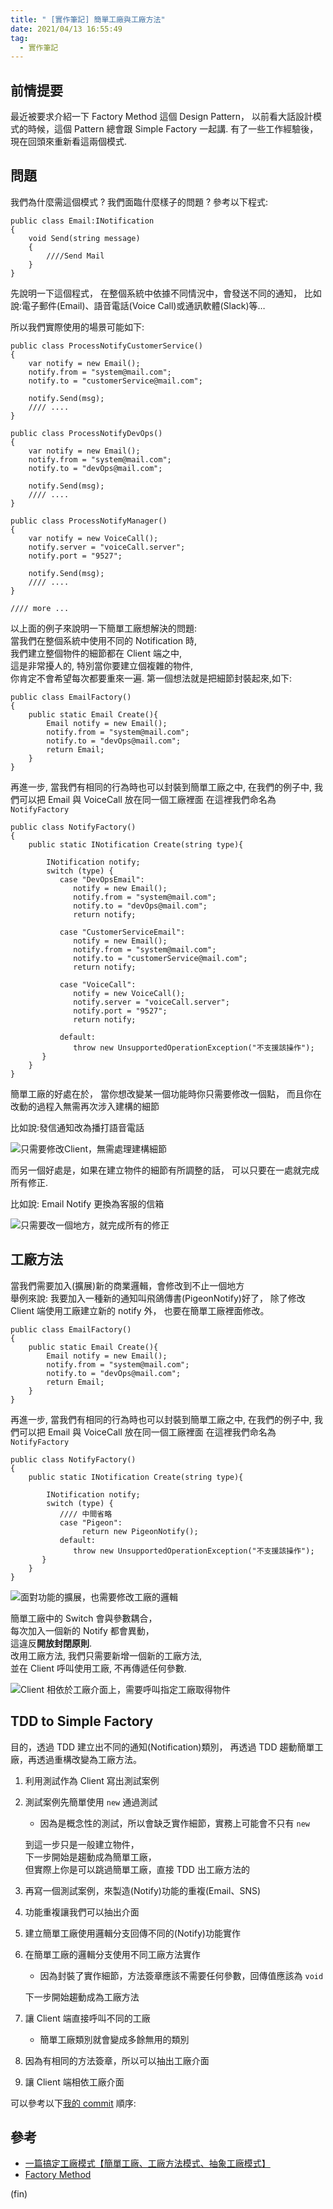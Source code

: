 ```yaml
---
title: " [實作筆記] 簡單工廠與工廠方法"
date: 2021/04/13 16:55:49
tag:
  - 實作筆記
---
```


## 前情提要

最近被要求介紹一下 Factory Method 這個 Design Pattern，
以前看大話設計模式的時候，這個 Pattern 總會跟 Simple Factory 一起講.
有了一些工作經驗後，現在回頭來重新看這兩個模式.

## 問題

我們為什麼需這個模式 ? 我們面臨什麼樣子的問題 ?
參考以下程式:

```csharp=
public class Email:INotification
{
    void Send(string message)
    {
        ////Send Mail
    }
}
```

先說明一下這個程式，
在整個系統中依據不同情況中，會發送不同的通知，
比如說:電子郵件(Email)、語音電話(Voice Call)或通訊軟體(Slack)等…

所以我們實際使用的場景可能如下:

```csharp=
public class ProcessNotifyCustomerService()
{
    var notify = new Email();
    notify.from = "system@mail.com";
    notify.to = "customerService@mail.com";

    notify.Send(msg);
    //// ....
}

public class ProcessNotifyDevOps()
{
    var notify = new Email();
    notify.from = "system@mail.com";
    notify.to = "devOps@mail.com";

    notify.Send(msg);
    //// ....
}

public class ProcessNotifyManager()
{
    var notify = new VoiceCall();
    notify.server = "voiceCall.server";
    notify.port = "9527";

    notify.Send(msg);
    //// ....
}

//// more ...

```

以上面的例子來說明一下簡單工廠想解決的問題:  
當我們在整個系統中使用不同的 Notification 時,  
我們建立整個物件的細節都在 Client 端之中,  
這是非常擾人的, 特別當你要建立個複雜的物件,  
你肯定不會希望每次都要重來一遍.
第一個想法就是把細節封裝起來,如下:

```csharp=
public class EmailFactory()
{
    public static Email Create(){
        Email notify = new Email();
        notify.from = "system@mail.com";
        notify.to = "devOps@mail.com";
        return Email;
    }
}
```

再進一步, 當我們有相同的行為時也可以封裝到簡單工廠之中,
在我們的例子中, 我們可以把 Email 與 VoiceCall 放在同一個工廠裡面
在這裡我們命名為 `NotifyFactory`

```csharp=
public class NotifyFactory()
{
    public static INotification Create(string type){

        INotification notify;
        switch (type) {
           case "DevOpsEmail":
              notify = new Email();
              notify.from = "system@mail.com";
              notify.to = "devOps@mail.com";
              return notify;

           case "CustomerServiceEmail":
              notify = new Email();
              notify.from = "system@mail.com";
              notify.to = "customerService@mail.com";
              return notify;

           case "VoiceCall":
              notify = new VoiceCall();
              notify.server = "voiceCall.server";
              notify.port = "9527";
              return notify;

           default:
              throw new UnsupportedOperationException("不支援該操作");
       }
    }
}
```

簡單工廠的好處在於，
當你想改變某一個功能時你只需要修改一個點，
而且你在改動的過程入無需再次涉入建構的細節

比如說:發信通知改為播打語音電話

![只需要修改Client，無需處理建構細節](https://i.imgur.com/dRcWMPq.jpg)

而另一個好處是，如果在建立物件的細節有所調整的話，
可以只要在一處就完成所有修正.

比如說: Email Notify 更換為客服的信箱

![只需要改一個地方，就完成所有的修正](https://i.imgur.com/LQIRpPQ.jpg)

## 工廠方法

當我們需要加入(擴展)新的商業邏輯，會修改到不止一個地方  
舉例來說:
我要加入一種新的通知叫飛鴿傳書(PigeonNotify)好了，
除了修改 Client 端使用工廠建立新的 notify 外，
也要在簡單工廠裡面修改。

```csharp=
public class EmailFactory()
{
    public static Email Create(){
        Email notify = new Email();
        notify.from = "system@mail.com";
        notify.to = "devOps@mail.com";
        return Email;
    }
}
```

再進一步, 當我們有相同的行為時也可以封裝到簡單工廠之中,
在我們的例子中, 我們可以把 Email 與 VoiceCall 放在同一個工廠裡面
在這裡我們命名為 `NotifyFactory`

```csharp=
public class NotifyFactory()
{
    public static INotification Create(string type){

        INotification notify;
        switch (type) {
           //// 中間省略
           case "Pigeon":
                return new PigeonNotify();
           default:
              throw new UnsupportedOperationException("不支援該操作");
       }
    }
}
```

![面對功能的擴展，也需要修改工廠的邏輯](https://i.imgur.com/uIAAcNL.jpg)

簡單工廠中的 Switch 會與參數耦合，  
每次加入一個新的 Notify 都會異動，  
這違反**開放封閉原則**.  
改用工廠方法, 我們只需要新增一個新的工廠方法,  
並在 Client 呼叫使用工廠, 不再傳遞任何參數.

![Client 相依於工廠介面上，需要呼叫指定工廠取得物件](https://i.imgur.com/FoMuHwG.jpg)

## TDD to Simple Factory

目的，透過 TDD 建立出不同的通知(Notification)類別，
再透過 TDD 趨動簡單工廠，再透過重構改變為工廠方法。

1. 利用測試作為 Client 寫出測試案例
2. 測試案例先簡單使用 `new` 通過測試

   - 因為是概念性的測試，所以會缺乏實作細節，實務上可能會不只有 `new`

   到這一步只是一般建立物件，  
   下一步開始是趨動成為簡單工廠，  
   但實際上你是可以跳過簡單工廠，直接 TDD 出工廠方法的

3. 再寫一個測試案例，來製造(Notify)功能的重複(Email、SNS)
4. 功能重複讓我們可以抽出介面
5. 建立簡單工廠使用邏輯分支回傳不同的(Notify)功能實作
6. 在簡單工廠的邏輯分支使用不同工廠方法實作

   - 因為封裝了實作細節，方法簽章應該不需要任何參數，回傳值應該為 `void`

   下一步開始趨動成為工廠方法

7. 讓 Client 端直接呼叫不同的工廠
   - 簡單工廠類別就會變成多餘無用的類別
8. 因為有相同的方法簽章，所以可以抽出工廠介面
9. 讓 Client 端相依工廠介面

可以參考以下[我的 commit](https://github.com/marsen/Marsen.NetCore.Dojo/pull/33/commits) 順序:

## 參考

- [一篇搞定工廠模式【簡單工廠、工廠方法模式、抽象工廠模式】](https://www.it145.com/9/55827.html)
- [Factory Method](https://refactoring.guru/design-patterns/factory-method)

(fin)
